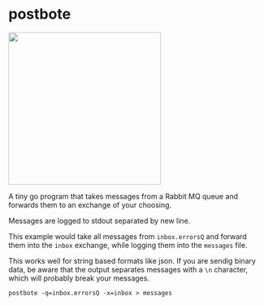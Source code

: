 # postbote

<img src="http://www.preiser-figuren-onlineshop.com/images/product_images/popup_images/Preiser/PREI045073.jpg" height="300px"/>

A tiny go program that takes messages from a Rabbit MQ queue and forwards them to an exchange of your choosing.

Messages are logged to stdout separated by new line.

This example would take all messages from `inbox.errorsQ` and forward them into the `inbox` exchange, while logging them into the `messages` file.

This works well for string based formats like json.
If you are sendig binary data, be aware that the output separates messages with a `\n` character, which will probably break your messages.

```
postbote -q=inbox.errorsQ -x=inbox > messages
```
